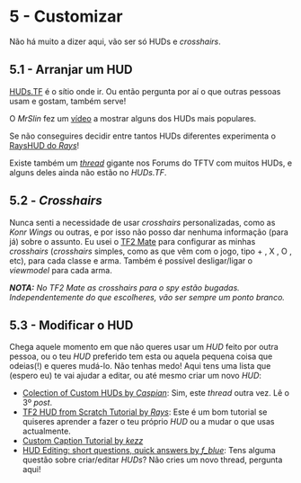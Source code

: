 # 5 - Customizar

Não há muito a dizer aqui, vão ser só HUDs e _crosshairs_.

## 5.1 - Arranjar um HUD

[HUDs.TF](http://huds.tf/ "HUDs TF") é o sítio onde ir. Ou então pergunta por aí o que outras pessoas usam e gostam, também serve!

O _MrSlin_ fez um [vídeo](https://youtu.be/7lTpJu79T-4 "TF2 - How to Pick a HUD - Finding One that Suits Your Needs by MrSlin") a mostrar alguns dos HUDs mais populares.

Se não conseguires decidir entre tantos HUDs diferentes experimenta o [RaysHUD do _Rays_](https://github.com/raysfire/rayshud "RaysHUD GitHub repo")!

Existe também um [_thread_](http://www.teamfortress.tv/post/681/collection-of-custom-huds#1 "Collection of Custom HUDs - TFTV") gigante nos Forums do TFTV com muitos HUDs, e alguns deles ainda não estão no _HUDs.TF_.

## 5.2 - _Crosshairs_

Nunca senti a necessidade de usar _crosshairs_ personalizadas, como as _Konr Wings_ ou outras, e por isso não posso dar nenhuma informação (para já) sobre o assunto.
Eu usei o [TF2 Mate](http://clugu.com/tf2mate/ "TF2 Mate by compton") para configurar as minhas _crosshairs_ (_crosshairs_ simples, como as que vêm com o jogo, tipo + , X , O , etc), para cada classe e arma. Também é possível desligar/ligar o _viewmodel_ para cada arma.

_**NOTA:** No TF2 Mate as crosshairs para o spy estão bugadas. Independentemente do que escolheres, vão ser sempre um ponto branco._

## 5.3 - Modificar o HUD

Chega aquele momento em que não queres usar um _HUD_ feito por outra pessoa, ou o teu _HUD_ preferido tem esta ou aquela pequena coisa que odeias(!) e queres mudá-lo. Não tenhas medo! Aqui tens uma lista que (espero eu) te vai ajudar a editar, ou até mesmo criar um novo _HUD_:
* [Colection of Custom HUDs by _Caspian_](http://www.teamfortress.tv/post/681/collection-of-custom-huds#3 "Collection of Custom HUDs by _Caspian_ - TFTV"): Sim, este _thread_ outra vez. Lê o 3º _post_.
* [TF2 HUD from Scratch Tutorial by _Rays_](http://www.teamfortress.tv/16421/tf2-hud-from-scratch-tutorials "TF2 HUD from Scratch by _Rays_ - TFTV"): Este é um bom tutorial se quiseres aprender a fazer o teu próprio _HUD_ ou a mudar o que usas actualmente.
* [Custom Caption Tutorial by _kezz_](http://www.teamfortress.tv/8335/custom-caption-tutorial "Custom Caption Tutorial by _kezz_ - TFTV")
* [HUD Editing: short questions, quick answers by *f_blue*](http://www.teamfortress.tv/19073/hud-editing-short-questions-quick-answers "HUD Editing: Short Questions, Quick Answers by *f_blue* - TFTV"): Tens alguma questão sobre criar/editar _HUDs_? Não cries um novo thread, pergunta aqui!

